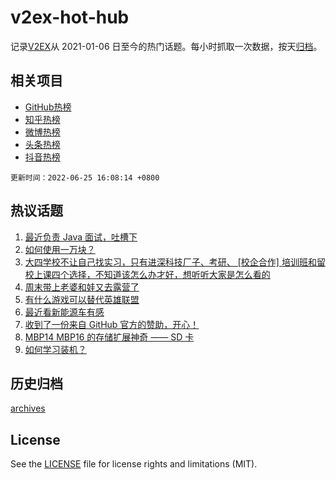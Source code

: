 # v2ex-hot-hub

 记录[V2EX](https://www.v2ex.com/)从 2021-01-06 日至今的热门话题。每小时抓取一次数据，按天[归档](archives)。
 
 ## 相关项目

- [GitHub热榜](https://github.com/snaildev/github-hot-hub)
- [知乎热榜](https://github.com/snaildev/zhihu-hot-hub)
- [微博热榜](https://github.com/snaildev/weibo-hot-hub)
- [头条热榜](https://github.com/snaildev/toutiao-hot-hub)
- [抖音热榜](https://github.com/snaildev/douyin-hot-hub)


 `更新时间：2022-06-25 16:08:14 +0800`

## 热议话题

1. [最近负责 Java 面试，吐槽下](https://www.v2ex.com/t/861954)
1. [如何使用一万块？](https://www.v2ex.com/t/862072)
1. [大四学校不让自己找实习，只有进深科技厂子、考研、 [校企合作] 培训班和留校上课四个选择，不知道该怎么办才好，想听听大家是怎么看的](https://www.v2ex.com/t/861953)
1. [周末带上老婆和娃又去露营了](https://www.v2ex.com/t/862068)
1. [有什么游戏可以替代英雄联盟](https://www.v2ex.com/t/862097)
1. [最近看新能源车有感](https://www.v2ex.com/t/862037)
1. [收到了一份来自 GitHub 官方的赞助，开心！](https://www.v2ex.com/t/862060)
1. [MBP14 MBP16 的存储扩展神奇 —— SD 卡](https://www.v2ex.com/t/862002)
1. [如何学习装机？](https://www.v2ex.com/t/862084)

## 历史归档

[archives](archives)

## License

See the [LICENSE](LICENSE) file for license rights and limitations (MIT).
